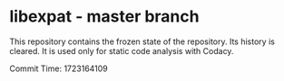 # libexpat - master branch

This repository contains the frozen state of the repository.
Its history is cleared. It is used only for static code
analysis with Codacy.

Commit Time: 1723164109